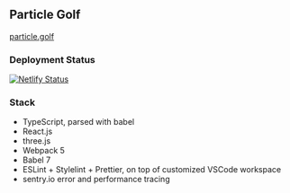 ## Particle Golf

[particle.golf](https://particle.golf)

### Deployment Status

[![Netlify Status](https://api.netlify.com/api/v1/badges/58402d25-6778-41b0-9900-12b6f3f31ad7/deploy-status)](https://app.netlify.com/sites/particle-golf/deploys)

### Stack

-   TypeScript, parsed with babel
-   React.js
-   three.js
-   Webpack 5
-   Babel 7
-   ESLint + Stylelint + Prettier, on top of customized VSCode workspace
-   sentry.io error and performance tracing
